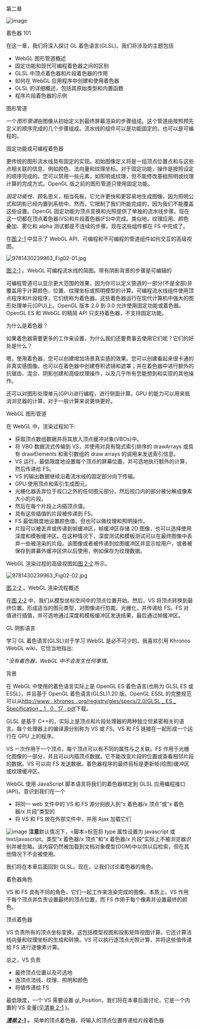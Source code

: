 第二章

![image](images/frontdot.jpg)

着色器 101

在这一章，我们将深入探讨 GL 着色语言(GLSL)。我们将涉及的主题包括

*   WebGL 图形管道概述
*   固定功能和现代可编程着色器之间的区别
*   GLSL 中顶点着色器和片段着色器的作用
*   如何在 WebGL 应用程序中创建和使用着色器
*   GLSL 的详细概述，包括其原始类型和内置函数
*   程序片段着色器的示例

图形管道

一个*图形管道*由图像从初始定义到最终屏幕渲染的步骤组成。这个管道由按照预先定义的顺序完成的几个步骤组成。流水线的组件可以是功能固定的，也可以是可编程的。

固定功能或可编程着色器

更传统的图形流水线具有固定的实现。初始图像定义将是一组顶点位置点和与这些点相关联的信息，例如颜色、法向量和纹理坐标。对于固定功能，操作是按照设定的顺序完成的。您可以禁用一些元素，如照明或纹理，但不能修改基础照明或纹理计算的完成方式。OpenGL 版之前的图形管道只使用固定功能。

*固定功能性*、顾名思义，相当死板。它允许更快和更容易地生成图像，因为照明公式和阴影已经内置到系统中。然而，它限制了我们所能完成的，因为我们不能覆盖这些设置。OpenGL 固定功能为顶点变换和光照提供了单独的流水线步骤。现在这一切都在顶点着色器(VS)和片段着色器(FS)中完成。类似地，纹理应用、颜色叠加、雾化和 alpha 测试都是不连续的步骤。现在这些组件都在 FS 中完成了。

在[图 2-1](#Fig1) 中显示了 WebGL API、可编程和不可编程的管道组件如何交互的高级视图。

![9781430239963_Fig02-01.jpg](images/9781430239963_Fig02-01.jpg)

[图 2-1](#_Fig1) 。WebGL 可编程流水线的简图。带有阴影背景的步骤是可编辑的

可编程管道可以显示更大范围的效果，因为你可以定义管道的一部分(不是全部)并覆盖用于计算颜色、位置、纹理坐标或照明模型的计算。可编程流水线组件使用顶点程序和片段程序，它们统称为着色器。这些着色器运行在现代计算机中强大的图形处理单元(GPU)上。OpenGL 版本 2.0 到 3.0 允许使用固定功能或着色器。OpenGL ES 和 WebGL 的精简 API 只支持着色器，不支持固定功能。

为什么是着色器？

如果着色器需要更多的工作来设置，为什么我们还要费事去使用它们呢？它们的好处是什么？

嗯，使用着色器，您可以创建增加场景真实感的效果。您可以创建看起来很卡通的非真实感图像。也可以在着色器中创建卷积滤镜和遮罩；并在着色器中进行额外的抗锯齿、混合、阴影创建和高级纹理操作，以及几乎所有您能想到和实现的其他操作。

还可以对图形处理单元(GPU)进行编程，进行侧面计算。GPU 的能力可以用来抵消浏览器的计算，对于一般计算来说更快更好。

WebGL 图形管道

在 WebGL 中，渲染过程如下:

*   获取顶点数组数据并将其放入顶点缓冲对象(VBOs)中。
*   将 VBO 数据流式传输到 VS，并使用对具有隐式索引排序的 drawArrays 或具有 drawElements 和索引数组的 draw arrays 的调用来发送索引信息。
*   VS 运行，最低限度地设置每个顶点的屏幕位置，并可选地执行额外的计算，然后传递给 FS。
*   VS 的输出数据继续沿着流水线的固定部分向下传输。
*   GPU 使用顶点和索引生成图元。
*   光栅化器丢弃位于视口之外的任何图元部分。然后视口内的部分被分解成像素大小的片段。
*   然后在每个片段上内插顶点值。
*   具有这些插值的片段被传递到 FS。
*   FS 最低限度地设置颜色值，但也可以做纹理和照明操作。
*   片段可以被丢弃或传递到帧缓冲区，帧缓冲区存储 2D 图像，也可以选择使用深度和模板缓冲区。在这种情况下，深度测试和模板测试可以在最终图像中丢弃一些被渲染的片段。该图像或者被传递到绘图缓冲区并显示给用户，或者被保存到屏幕外缓冲区供以后使用，例如保存为纹理数据。

WebGL 渲染过程的高级视图如[图 2-2](#Fig2) 所示。

![9781430239963_Fig02-02.jpg](images/9781430239963_Fig02-02.jpg)

[图 2-2](#_Fig2) 。WebGL 渲染流程概述

在[图 2-2](#Fig2) 中，我们从模型坐标空间中的顶点位置开始。然后，VS 将顶点转换到最终位置。形成适当的图元类型，对图像进行剪裁、光栅化，并传递给 FS。FS 对值进行插值，并可选地通过深度和模板缓冲区发送结果，最后通过帧缓冲区。

GL 阴影语言

学习 GL 着色语言(GLSL)对于学习 WebGL 是必不可少的。我喜欢引用 Khronos WebGL wiki，它恰当地指出:

"*没有着色器，WebGL 中不会发生任何事情。*

背景

在 WebGL 中使用的着色语言实际上是 OpenGL ES 着色语言(也称为 GLSL ES 或 ESSL)，并且基于 OpenGL 着色语言(GLSL)1.20 版。OpenGL ESSL 的完整规范可以从[http://www . khronos . org/registry/gles/specs/2.0/GLSL _ ES _ Specification _ 1 . 0 . 17 . pdf](http://www.khronos.org/registry/gles/specs/2.0/GLSL_ES_Specification_1.0.17.pdf)下载。

GLSL 是基于 C++的，实际上是顶点和片段处理器的两种独立但紧密相关的语言。每个处理器上的编译源分别称为 VS 或 FS。VS 和 FS 链接在一起形成一个运行在 GPU 上的程序。

VS 一次作用于一个顶点，每个顶点可以有不同的属性与之关联。FS 作用于光栅化图像的一部分，并且可以内插顶点数据。它不能改变片段的位置或查看相邻片段的数据。VS 可以向 FS 发送数据。着色器程序的最终目标是更新帧(绘图)缓冲区或纹理缓冲区。

WebGL 使用 JavaScript 脚本语言将我们的着色器绑定到 GLSL 应用编程接口(API)。意识到我们在一个

*   将同一 web 文件中的 VS 和 FS 源分别嵌入到“x 着色器/x 顶点”或“x 着色器/x 片段”类型的
*   将 VS 和 FS 放在外部文件中，并用 Ajax 加载它们

![image](images/sq.jpg) **注意**默认情况下，<脚本>标签将 type 属性设置为 javascript 或 text/javascript。类型“x 着色器/x 顶点”和“x 着色器/x 片段”实际上不被浏览器识别并被忽略。该内容仍然被加载到文档对象模型(DOM)中以供以后检索，但在其他情况下不会被使用。

我们将在本章后面回到 GLSL。现在，让我们讨论着色器的角色。

着色器角色

VS 和 FS 具有不同的角色，它们一起工作来渲染完成的图像。本质上，VS 作用于每个顶点并负责设置最终的顶点位置，而 FS 作用于每个像素并设置最终的颜色。

顶点着色器

VS 负责所有的顶点坐标变换。这包括模型视图和投影矩阵视图计算。它还计算法线向量和纹理坐标的生成和转换。VS 可以执行逐顶点光照计算，并将这些值传递给 FS 进行逐像素计算。

总之，VS 负责

*   最终顶点位置以及可选地
*   逐顶点法线、纹理、照明和颜色
*   将值传递给 FS

最低限度，一个 VS 需要设置 gl_Position，我们将在本章后面讨论，它是一个内置的 VS 变量(见[清单 2-1](#list1) )。

***[清单 2-1](#_list1) 。*** 简单的顶点着色器，将输入的顶点位置传递给片段着色器